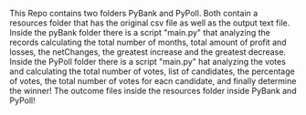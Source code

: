 This Repo contains two folders PyBank and PyPoll. Both contain a resources folder that has the original csv file as well as the output text file. 
Inside the pyBank folder there is a script "main.py" that analyzing the records calculating the total number of months, total amount of profit and losses, the netChanges, the greatest increase and the greatest decrease.
Inside the PyPoll folder there is a script "main.py" hat analyzing the votes and calculating the total number of votes, list of candidates, the percentage of votes, the total number of votes for eacn candidate, and finally determine the winner!
The outcome files inside the resources folder inside PyBank and PyPoll!